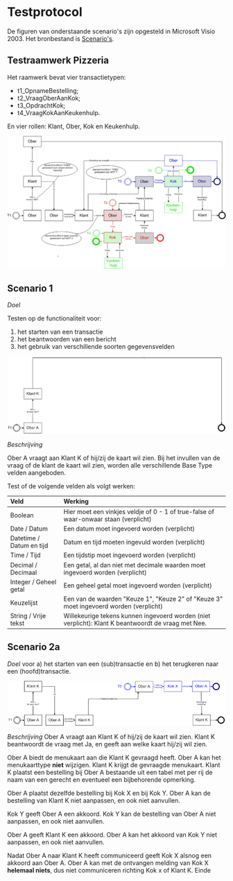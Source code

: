 # Testprotocol

De figuren van onderstaande scenario's zijn opgesteld in Microsoft Visio 2003. Het bronbestand is [Scenario's](media/scenarios.vsd).


## Testraamwerk Pizzeria

Het raamwerk bevat vier transactietypen:
* t1_OpnameBestelling;
* t2_VraagOberAanKok;
* t3_OpdrachtKok;
* t4_VraagKokAanKeukenhulp.


En vier rollen: Klant, Ober, Kok en Keukenhulp.

![Testscenario Raamwerk met keukenhulp](media/Testscenario's_Raamwerkmetkeukenhulp.jpg "Testscenario Raamwerk met keukenhulp")

## Scenario 1

*Doel*

Testen op de functionaliteit voor:
1. het starten van een transactie
2. het beantwoorden van een bericht
3. het gebruik van verschillende soorten gegevensvelden

![Scenario 1](media/Testscenario's_Scenario_1.gif "Scenario 1")

*Beschrijving*

Ober A vraagt aan Klant K of hij/zij de kaart wil zien.
Bij het invullen van de vraag of de klant de kaart wil zien, worden alle verschillende Base Type velden aangeboden.


Test of de volgende velden als volgt werken:

| Veld         | Werking    | 
| :--------------- | :--------------- | 
| Boolean | Hier moet een vinkjes veldje  of 0 - 1 of true-false of waar-onwaar staan (verplicht) | 
| Date / Datum | Een datum moet ingevoerd worden (verplicht) | 
| Datetime / Datum en tijd | Datum en tijd moeten ingevuld worden (verplicht) | 
| Time / Tijd | Een tijdstip moet ingevoerd worden (verplicht) | 
| Decimal / Decimaal | Een getal, al dan niet met decimale waarden moet ingevoerd worden (verplicht) | 
| Integer / Geheel getal | Een geheel getal moet ingevoerd worden (verplicht) | 
| Keuzelijst | Een van de waarden "Keuze 1", "Keuze 2" of "Keuze 3" moet ingevoerd worden (verplicht) | 
| String / Vrije tekst | Willekeurige tekens kunnen ingevoerd worden (niet verplicht): Klant K beantwoordt de vraag met Nee.  | 

## Scenario 2a

*Doel*
voor a) het starten van een (sub)transactie en b) het terugkeren naar een (hoofd)transactie.

![Afbeelding](media/Testscenario's_Scenario_2a_-_serie.gif)

*Beschrijving*
Ober A vraagt aan Klant K of hij/zij de kaart wil zien. Klant K beantwoordt de vraag met Ja, en geeft aan welke kaart hij/zij wil zien.

Ober A biedt de menukaart aan die Klant K gevraagd heeft. Ober A kan het menukaarttype **niet** wijzigen. Klant K krijgt de gevraagde menukaart. 
Klant K plaatst een bestelling bij Ober A bestaande uit een tabel met per rij de naam van een gerecht en eventueel een bijbehorende opmerking.


Ober A plaatst dezelfde bestelling bij Kok X en bij Kok Y. Ober A kan de bestelling van Klant K niet aanpassen, en ook niet aanvullen.


Kok Y geeft Ober A een akkoord. Kok Y kan de bestelling van Ober A niet aanpassen, en ook niet aanvullen.


Ober A geeft Klant K een akkoord. Ober A kan het akkoord van Kok Y niet aanpassen, en ook niet aanvullen.


Nadat Ober A naar Klant K heeft communiceerd geeft Kok X alsnog een akkoord aan Ober A. Ober A kan met de ontvangen melding van Kok X
**helemaal niets**, dus niet communiceren richting Kok x of Klant K. 
Einde

